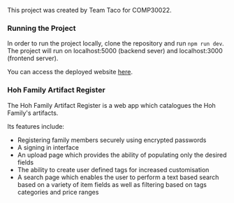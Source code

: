 This project was created by Team Taco for COMP30022.




### Running the Project ###

In order to run the project locally, clone the repository and run `npm run dev`. The project will run on localhost:5000 (backend sever) and localhost:3000 (frontend server).

You can access the deployed website [here](http://radiant-dusk-39702.herokuapp.com).




### Hoh Family Artifact Register ###
The Hoh Family Artifact Register is a web app which catalogues the Hoh Family's artifacts.

Its features include:
* Registering family members securely using encrypted passwords
* A signing in interface
* An upload page which provides the ability of populating only the desired fields
* The ability to create user defined tags for increased customisation
* A search page which enables the user to perform a text based search based on a variety of item fields as well as filtering based on tags categories and price ranges